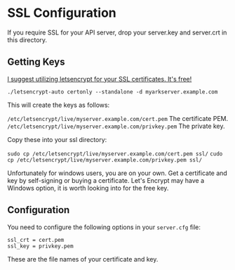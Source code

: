# SSL Configuration
If you require SSL for your API server, drop your server.key and server.crt in this directory.

## Getting Keys
[I suggest utilizing letsencrypt for your SSL certificates. It's free!](https://letsencrypt.org/getting-started/)

`./letsencrypt-auto certonly --standalone -d myarkserver.example.com`

This will create the keys as follows:

`/etc/letsencrypt/live/myserver.example.com/cert.pem` The certificate PEM.
`/etc/letsencrypt/live/myserver.example.com/privkey.pem` The private key.

Copy these into your ssl directory:

`sudo cp /etc/letsencrypt/live/myserver.example.com/cert.pem ssl/`
`cudo cp /etc/letsencrypt/live/myserver.example.com/privkey.pem ssl/`

Unfortunately for windows users, you are on your own. Get a certificate and key by self-signing or buying a certificate.
Let's Encrypt may have a Windows option, it is worth looking into for the free key.

## Configuration
You need to configure the following options in your `server.cfg` file:

    ssl_crt = cert.pem
    ssl_key = privkey.pem

These are the file names of your certificate and key.